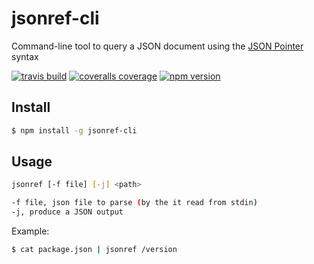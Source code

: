 # jsonref-cli

Command-line tool to query a JSON document using the [JSON Pointer](http://tools.ietf.org/html/rfc6901) syntax

[![travis build](https://img.shields.io/travis/vivocha/jsonref-cli.svg)](https://travis-ci.org/vivocha/jsonref-cli)
[![coveralls coverage](https://img.shields.io/coveralls/c/github/vivocha/jsonref-cli.svg)](https://coveralls.io/gh/vivocha/jsonref-cli)
[![npm version](https://img.shields.io/npm/v/jsonref-cli.svg)](https://www.npmjs.com/package/jsonref-cli)

## Install

```bash
$ npm install -g jsonref-cli
```
## Usage

```bash
jsonref [-f file] [-j] <path> 

-f file, json file to parse (by the it read from stdin)
-j, produce a JSON output 
```

Example:

```bash
$ cat package.json | jsonref /version
```

